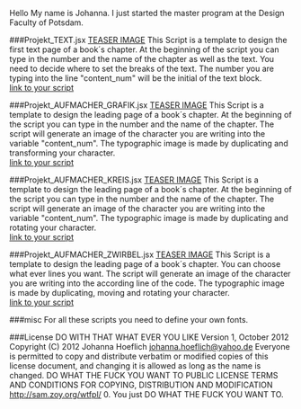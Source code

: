 Hello
My name is Johanna. I just started the master program at the Design Faculty of Potsdam.  

###Projekt_TEXT.jsx
[TEASER IMAGE]() This Script is a template to design the first text page of a book´s chapter. At the beginning of the script you can type in the number and the name of the chapter as well as the text. You need to decide where to set the breaks of the text. The number you are typing into the line "content_num" will be the initial of the text block.  
[link to your script]()

###Projekt_AUFMACHER_GRAFIK.jsx
[TEASER IMAGE]() This Script is a template to design the leading page of a book´s chapter. At the beginning of the script you can type in the number and the name of the chapter. The script will generate an image of the character you are writing into the variable "content_num". The typographic image is made by duplicating and transforming your character.  
[link to your script]()

###Projekt_AUFMACHER_KREIS.jsx
[TEASER IMAGE]() This Script is a template to design the leading page of a book´s chapter. At the beginning of the script you can type in the number and the name of the chapter. The script will generate an image of the character you are writing into the variable "content_num". The typographic image is made by duplicating and rotating your character.  
[link to your script]()

###Projekt_AUFMACHER_ZWIRBEL.jsx
[TEASER IMAGE]() This Script is a template to design the leading page of a book´s chapter. You can choose what ever lines you want. The script will generate an image of the character you are writing into the according line of the code. The typographic image is made by duplicating, moving and rotating your character.  
[link to your script]()

###misc
For all these scripts you need to define your own fonts.  

###License
DO WITH THAT WHAT EVER YOU LIKE Version 1, October 2012
Copyright (C) 2012 Johanna Hoeflich johanna.hoeflich@yahoo.de Everyone is permitted to copy and distribute verbatim or modified copies of this license document, and changing it is allowed as long as the name is changed.
DO WHAT THE FUCK YOU WANT TO PUBLIC LICENSE TERMS AND CONDITIONS FOR COPYING, DISTRIBUTION AND MODIFICATION http://sam.zoy.org/wtfpl/
0. You just DO WHAT THE FUCK YOU WANT TO.
